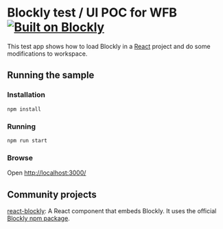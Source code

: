 # Blockly test / UI POC for WFB [![Built on Blockly](https://tinyurl.com/built-on-blockly)](https://github.com/google/blockly)

This test app shows how to load Blockly in a [React](https://reactjs.org/) project and do some modifications to workspace.

## Running the sample

### Installation

```
npm install
```

### Running

```
npm run start
```

### Browse

Open [http://localhost:3000/](http://localhost:3000/)

## Community projects

[react-blockly](https://github.com/nbudin/react-blockly):
A React component that embeds Blockly. It uses the official [Blockly npm package](https://www.npmjs.com/package/blockly).
